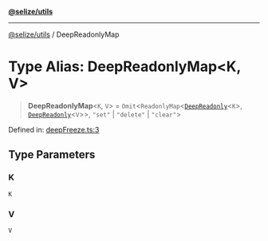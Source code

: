 [**@selize/utils**](../README.md)

***

[@selize/utils](../globals.md) / DeepReadonlyMap

# Type Alias: DeepReadonlyMap\<K, V\>

> **DeepReadonlyMap**\<`K`, `V`\> = `Omit`\<`ReadonlyMap`\<[`DeepReadonly`](DeepReadonly.md)\<`K`\>, [`DeepReadonly`](DeepReadonly.md)\<`V`\>\>, `"set"` \| `"delete"` \| `"clear"`\>

Defined in: [deepFreeze.ts:3](https://github.com/snroe/snet-utils/blob/main/src/modules/deepFreeze.ts#L3)

## Type Parameters

### K

`K`

### V

`V`
